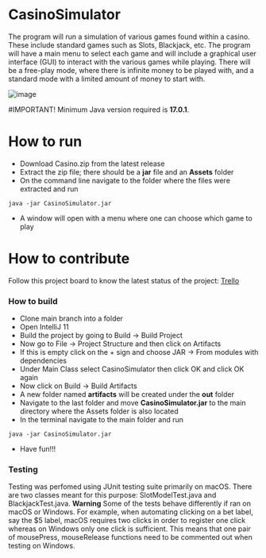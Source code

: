 # CasinoSimulator
The program will run a simulation of various games found within a casino. These include standard games such as Slots, Blackjack, etc. The program will have a main menu to select each game and will include a graphical user interface (GUI) to interact with the various games while playing. There will be a free-play mode, where there is infinite money to be played with, and a standard mode with a limited amount of money to start with.

![image](https://user-images.githubusercontent.com/77748455/163686845-8bcf28f7-f819-483e-8f21-ed26a892fb88.png)

#IMPORTANT!
Minimum Java version required is **17.0.1**.

# How to run
- Download Casino.zip from the latest release
- Extract the zip file; there should be a **jar** file and an **Assets** folder
- On the command line navigate to the folder where the files were extracted and run
```
java -jar CasinoSimulator.jar
```
- A window will open with a menu where one can choose which game to play

# How to contribute
Follow this project board to know the latest status of the project: [Trello](https://trello.com/b/EWAn1oRz/casinosimulator-tasks)

### How to build
- Clone main branch into a folder
- Open IntelliJ 11
- Build the project by going to Build -> Build Project
- Now go to File -> Project Structure and then click on Artifacts
- If this is empty click on the + sign and choose JAR -> From modules with dependencies
- Under Main Class select CasinoSimulator then click OK and click OK again
- Now click on Build -> Build Artifacts
- A new folder named **artifacts** will be created under the **out** folder
- Navigate to the last folder and move **CasinoSimulator.jar** to the main directory where the Assets folder is also located
- In the terminal navigate to the main folder and run
```
java -jar CasinoSimulator.jar
```
- Have fun!!!

### Testing
Testing was perfomed using JUnit testing suite primarily on macOS. There are two classes meant for this purpose: SlotModelTest.java and BlackjackTest.java.
**Warning** Some of the tests behave differently if ran on macOS or Windows. For example, when automating clicking on a bet label, say the $5 label, macOS requires two
clicks in order to register one click whereas on Windows only one click is sufficient. This means that one pair of mousePress, mouseRelease functions need to be commented
out when testing on Windows.
